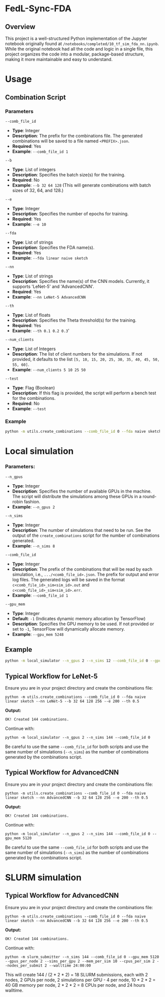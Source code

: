 # FedL-Sync-FDA

## Overview

This project is a well-structured Python implementation of the Jupyter notebook originally found at `/notebooks/completed/10_tf_sim_fda_nn.ipynb`. While the original notebook had all the code and logic in a single file, this project organizes the code into a modular, package-based structure, making it more maintainable and easy to understand.

# Usage

## Combination Script

### Parameters
`--comb_file_id`

- **Type**: Integer
- **Description**: The prefix for the combinations file. The generated combinations will be saved to a file named `<PREFIX>.json`.
- **Required**: Yes
- **Example**: `--comb_file_id 1`

`--b`

- **Type**: List of integers
- **Description**: Specifies the batch size(s) for the training.
- **Required**: No
- **Example**: `--b 32 64 128` (This will generate combinations with batch sizes of 32, 64, and 128.)

`--e`

- **Type**: Integer
- **Description**: Specifies the number of epochs for training.
- **Required**: Yes
- **Example**: `--e 10`

`--fda`

- **Type**: List of strings
- **Description**: Specifies the FDA name(s). 
- **Required**: Yes
- **Example**: `--fda linear naive sketch`

`--nn`

- **Type**: List of strings
- **Description**: Specifies the name(s) of the CNN models. Currently, it supports 'LeNet-5' and 'AdvancedCNN'.
- **Required**: Yes
- **Example**: `--nn LeNet-5 AdvancedCNN`

`--th`

- **Type**: List of floats
- **Description**: Specifies the Theta threshold(s) for the training.
- **Required**: Yes
- **Example**: `--th 0.1 0.2 0.3`'

`--num_clients`

- **Type**: List of Integers
- **Description**: The list of client numbers for the simulations. If not provided, it defaults to the list `[5, 10, 15, 20, 25, 30, 35, 40, 45, 50, 55, 60]`.
- **Example**: `--num_clients 5 10 25 50`

`--test`

- **Type**: Flag (Boolean)
- **Description**: If this flag is provided, the script will perform a bench test for the combinations.
- **Required**: No
- **Example**: `--test`

### Example
```bash
python -m utils.create_combinations --comb_file_id 0 --fda naive sketch --nn LeNet-5 --b 32 64 128 --e 50 --th 0.5 1.0
```

# Local simulation

### Parameters:

`--n_gpus`

- **Type**: Integer
- **Description**: Specifies the number of available GPUs in the machine. The script will distribute the simulations among these GPUs in a round-robin fashion.
- **Example**: `--n_gpus 2`

`--n_sims`

- **Type**: Integer
- **Description**: The number of simulations that need to be run. See the output of the `create_combinations` script for the number of combinations generated.
- **Example**: `--n_sims 8`

`--comb_file_id`

- **Type**: Integer
- **Description**: The prefix of the combinations that will be read by each simulation, i.e., `.../<comb_file_id>.json`. The prefix for output and error log files. The generated logs will be saved in the format `c<comb_file_id>_sim<sim_id>.out` and `c<comb_file_id>_sim<sim_id>.err`.
- **Example**: `--comb_file_id 1`

`--gpu_mem`

- **Type**: Integer
- **Default**: `-1` (Indicates dynamic memory allocation by TensorFlow)
- **Description**: Specifies the GPU memory to be used. If not provided or set to `-1`, TensorFlow will dynamically allocate memory.
- **Example**: `--gpu_mem 5248`


## Example
```bash
python -m local_simulator --n_gpus 2 --n_sims 12 --comb_file_id 0 --gpu_mem 5248
```

## Typical Workflow for LeNet-5

Ensure you are in your project directory and create the combinations file:

```shell
python -m utils.create_combinations --comb_file_id 0 --fda naive linear sketch --nn LeNet-5 --b 32 64 128 256 --e 200 --th 0.5
```
**Output:**
```
OK! Created 144 combinations.
```
Continue with:
```shell
python -m local_simulator --n_gpus 2 --n_sims 144 --comb_file_id 0
```

Be careful to use the same `--comb_file_id` for both scripts and use the same number of simulations (`--n_sims`) 
as the number of combinations generated by the combinations script.

## Typical Workflow for AdvancedCNN

Ensure you are in your project directory and create the combinations file:

```shell
python -m utils.create_combinations --comb_file_id 0 --fda naive linear sketch --nn AdvancedCNN --b 32 64 128 256 --e 200 --th 0.5
```
**Output:**
```
OK! Created 144 combinations.
```
Continue with:
```shell
python -m local_simulator --n_gpus 2 --n_sims 144 --comb_file_id 0 --gpu_mem 5120
```

Be careful to use the same `--comb_file_id` for both scripts and use the same number of simulations (`--n_sims`) 
as the number of combinations generated by the combinations script.

# SLURM simulation

## Typical Workflow for AdvancedCNN

Ensure you are in your project directory and create the combinations file:

```shell
python -m utils.create_combinations --comb_file_id 0 --fda naive linear sketch --nn AdvancedCNN --b 32 64 128 256 --e 200 --th 0.5
```
**Output:**
```
OK! Created 144 combinations.
```
Continue with:
```shell
python -m slurm_submitter --n_sims 144 --comb_file_id 0 --gpu_mem 5120 --gpus_per_node 2 --sims_per_gpu 2 --mem_per_sim 10 --cpus_per_sim 2 --nodes_per_submit 2 --walltime 24:00:00
```

This will create 144 / (2 * 2 * 2) = 18 SLURM submissions, each with 2 nodes, 2 GPUs per node, 2 simulations per GPU - 4 per node, 10 * 2 * 2 = 40 GB memory per node, 2 * 2 * 2 = 8 CPUs per node, and 24 hours walltime.